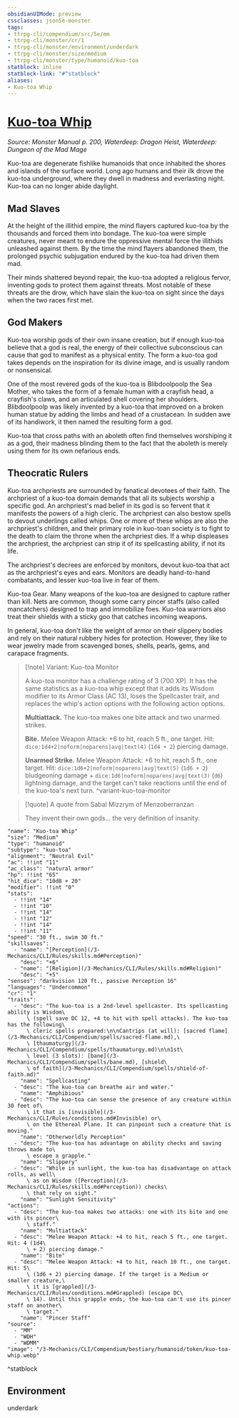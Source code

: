 ```yaml
---
obsidianUIMode: preview
cssclasses: json5e-monster
tags:
- ttrpg-cli/compendium/src/5e/mm
- ttrpg-cli/monster/cr/1
- ttrpg-cli/monster/environment/underdark
- ttrpg-cli/monster/size/medium
- ttrpg-cli/monster/type/humanoid/kuo-toa
statblock: inline
statblock-link: "#^statblock"
aliases:
- Kuo-toa Whip
---
```

# [Kuo-toa Whip](3-Mechanics\CLI\Compendium\bestiary\humanoid/kuo-toa-whip.md)
*Source: Monster Manual p. 200, Waterdeep: Dragon Heist, Waterdeep: Dungeon of the Mad Mage*  

Kuo-toa are degenerate fishlike humanoids that once inhabited the shores and islands of the surface world. Long ago humans and their ilk drove the kuo-toa underground, where they dwell in madness and everlasting night. Kuo-toa can no longer abide daylight.

## Mad Slaves

At the height of the illithid empire, the mind flayers captured kuo-toa by the thousands and forced them into bondage. The kuo-toa were simple creatures, never meant to endure the oppressive mental force the illithids unleashed against them. By the time the mind flayers abandoned them, the prolonged psychic subjugation endured by the kuo-toa had driven them mad.

Their minds shattered beyond repair, the kuo-toa adopted a religious fervor, inventing gods to protect them against threats. Most notable of these threats are the drow, which have slain the kuo-toa on sight since the days when the two races first met.

## God Makers

Kuo-toa worship gods of their own insane creation, but if enough kuo-toa believe that a god is real, the energy of their collective subconscious can cause that god to manifest as a physical entity. The form a kuo-toa god takes depends on the inspiration for its divine image, and is usually random or nonsensical.

One of the most revered gods of the kuo-toa is Blibdoolpoolp the Sea Mother, who takes the form of a female human with a crayfish head, a crayfish's claws, and an articulated shell covering her shoulders. Blibdoolpoolp was likely invented by a kuo-toa that improved on a broken human statue by adding the limbs and head of a crustacean. In sudden awe of its handiwork, it then named the resulting form a god.

Kuo-toa that cross paths with an aboleth often find themselves worshiping it as a god, their madness blinding them to the fact that the aboleth is merely using them for its own nefarious ends.

## Theocratic Rulers

Kuo-toa archpriests are surrounded by fanatical devotees of their faith. The archpriest of a kuo-toa domain demands that all its subjects worship a specific god. An archpriest's mad belief in its god is so fervent that it manifests the powers of a high cleric. The archpriest can also bestow spells to devout underlings called whips. One or more of these whips are also the archpriest's children, and their primary role in kuo-toan society is to fight to the death to claim the throne when the archpriest dies. If a whip displeases the archpriest, the archpriest can strip it of its spellcasting ability, if not its life.

The archpriest's decrees are enforced by monitors, devout kuo-toa that act as the archpriest's eyes and ears. Monitors are deadly hand-to-hand combatants, and lesser kuo-toa live in fear of them.

Kuo-toa Gear. Many weapons of the kuo-toa are designed to capture rather than kill. Nets are common, though some carry pincer staffs (also called mancatchers) designed to trap and immobilize foes. Kuo-toa warriors also treat their shields with a sticky goo that catches incoming weapons.

In general, kuo-toa don't like the weight of armor on their slippery bodies and rely on their natural rubbery hides for protection. However, they like to wear jewelry made from scavenged bones, shells, pearls, gems, and carapace fragments.

> [!note] Variant: Kuo-toa Monitor
> 
> A kuo-toa monitor has a challenge rating of 3 (700 XP). It has the same statistics as a kuo-toa whip except that it adds its Wisdom modifier to its Armor Class (AC 13), loses the Spellcaster trait, and replaces the whip's action options with the following action options.
> 
> **Multiattack.** The kuo-toa makes one bite attack and two unarmed strikes.
> 
> **Bite.** Melee Weapon Attack: +6 to hit, reach 5 ft., one target. Hit: `dice:1d4+2|noform|noparens|avg|text(4)` (`1d4 + 2`) piercing damage.
> 
> **Unarmed Strike.** Melee Weapon Attack: +6 to hit, reach 5 ft., one target. Hit: `dice:1d6+2|noform|noparens|avg|text(5)` (`1d6 + 2`) bludgeoning damage + `dice:1d6|noform|noparens|avg|text(3)` (`d6`) lightning damage, and the target can't take reactions until the end of the kuo-toa's next turn.
^variant-kuo-toa-monitor

> [!quote] A quote from Sabal Mizzrym of Menzoberranzan  
> 
> They invent their own gods... the very definition of insanity.


```statblock
"name": "Kuo-toa Whip"
"size": "Medium"
"type": "humanoid"
"subtype": "kuo-toa"
"alignment": "Neutral Evil"
"ac": !!int "11"
"ac_class": "natural armor"
"hp": !!int "65"
"hit_dice": "10d8 + 20"
"modifier": !!int "0"
"stats":
  - !!int "14"
  - !!int "10"
  - !!int "14"
  - !!int "12"
  - !!int "14"
  - !!int "11"
"speed": "30 ft., swim 30 ft."
"skillsaves":
  - "name": "[Perception](/3-Mechanics/CLI/Rules/skills.md#Perception)"
    "desc": "+6"
  - "name": "[Religion](/3-Mechanics/CLI/Rules/skills.md#Religion)"
    "desc": "+5"
"senses": "darkvision 120 ft., passive Perception 16"
"languages": "Undercommon"
"cr": "1"
"traits":
  - "desc": "The kuo-toa is a 2nd-level spellcaster. Its spellcasting ability is Wisdom\
      \ (spell save DC 12, +4 to hit with spell attacks). The kuo-toa has the following\
      \ cleric spells prepared:\n\nCantrips (at will): [sacred flame](/3-Mechanics/CLI/Compendium/spells/sacred-flame.md),\
      \ [thaumaturgy](/3-Mechanics/CLI/Compendium/spells/thaumaturgy.md)\n\n1st\
      \ level (3 slots): [bane](/3-Mechanics/CLI/Compendium/spells/bane.md), [shield\
      \ of faith](/3-Mechanics/CLI/Compendium/spells/shield-of-faith.md)"
    "name": "Spellcasting"
  - "desc": "The kuo-toa can breathe air and water."
    "name": "Amphibious"
  - "desc": "The kuo-toa can sense the presence of any creature within 30 feet of\
      \ it that is [invisible](/3-Mechanics/CLI/Rules/conditions.md#Invisible) or\
      \ on the Ethereal Plane. It can pinpoint such a creature that is moving."
    "name": "Otherworldly Perception"
  - "desc": "The kuo-toa has advantage on ability checks and saving throws made to\
      \ escape a grapple."
    "name": "Slippery"
  - "desc": "While in sunlight, the kuo-toa has disadvantage on attack rolls, as well\
      \ as on Wisdom ([Perception](/3-Mechanics/CLI/Rules/skills.md#Perception)) checks\
      \ that rely on sight."
    "name": "Sunlight Sensitivity"
"actions":
  - "desc": "The kuo-toa makes two attacks: one with its bite and one with its pincer\
      \ staff."
    "name": "Multiattack"
  - "desc": "Melee Weapon Attack: +4 to hit, reach 5 ft., one target. Hit: 4 (1d4\
      \ + 2) piercing damage."
    "name": "Bite"
  - "desc": "Melee Weapon Attack: +4 to hit, reach 10 ft., one target. Hit: 5\
      \ (1d6 + 2) piercing damage. If the target is a Medium or smaller creature,\
      \ it is [grappled](/3-Mechanics/CLI/Rules/conditions.md#Grappled) (escape DC\
      \ 14). Until this grapple ends, the kuo-toa can't use its pincer staff on another\
      \ target."
    "name": "Pincer Staff"
"source":
  - "MM"
  - "WDH"
  - "WDMM"
"image": "/3-Mechanics/CLI/Compendium/bestiary/humanoid/token/kuo-toa-whip.webp"
```
^statblock

## Environment

underdark